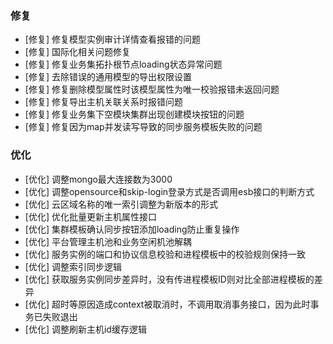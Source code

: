 ### 修复

-  [修复] 修复模型实例审计详情查看报错的问题
-  [修复] 国际化相关问题修复
-  [修复] 修复业务集拓扑根节点loading状态异常问题
-  [修复] 去除错误的通用模型的导出权限设置
-  [修复] 修复删除模型属性时该模型属性为唯一校验报错未返回问题 
-  [修复] 修复导出主机关联关系时报错问题
-  [修复] 修复业务集下空模块集群出现创建模块按钮的问题 
-  [修复] 修复因为map并发读写导致的同步服务模板失败的问题

### 优化

-  [优化] 调整mongo最大连接数为3000
-  [优化] 调整opensource和skip-login登录方式是否调用esb接口的判断方式
-  [优化] 云区域名称的唯一索引调整为新版本的形式
-  [优化] 优化批量更新主机属性接口
-  [优化] 集群模板确认同步按钮添加loading防止重复操作
-  [优化] 平台管理主机池和业务空闲机池解耦
-  [优化] 服务实例的端口和协议信息校验和进程模板中的校验规则保持一致
-  [优化] 调整索引同步逻辑
-  [优化] 获取服务实例同步差异时，没有传进程模板ID则对比全部进程模板的差异
-  [优化] 超时等原因造成context被取消时，不调用取消事务接口，因为此时事务已失败退出
-  [优化] 调整刷新主机id缓存逻辑